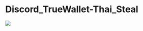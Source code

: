 # Discord_TrueWallet-Thai_Steal

<img src="https://komarev.com/ghpvc/?username=DTTS&color=blueviolet&label=แต้มคนไม่ดีมาส่อง" align="left">
